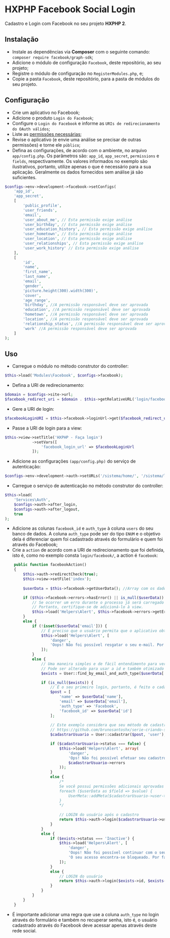 # HXPHP Facebook Social Login
Cadastro e Login com Facebook no seu projeto **HXPHP 2**.

## Instalação
+ Instale as dependências via **Composer** com o seguinte comando: `composer require facebook/graph-sdk`;
+ Adicione o módulo de configuração `Facebook`, deste repositório, ao seu projeto;
+ Registre o módulo de configuração no `RegisterModules.php`, e;
+ Copie a pasta `Facebook`, deste repositório, para a pasta de módulos do seu projeto.

## Configuração
+ Crie um aplicativo no Facebook;
+ Adicione o produto `Login do Facebook`;
+ Configure o `Login do Facebook` e informe as `URIs de redirecionamento do OAuth válidos`;
+ Liste as [permissões necessárias](https://developers.facebook.com/docs/facebook-login/permissions);
+ Revise o aplicativo (e envie uma análise se precisar de outras permissões) e torne ele `público`;
+ Defina as configurações, de acordo com o ambiente, no arquivo `app/config.php`. Os parâmetros são: `app_id`, `app_secret`, `permissions` e `fields`, respectivamente. Os valores informados no exemplo são ilustrativos, portanto, utilize apenas o que é necessário para a sua aplicação. Geralmente os dados fornecidos sem análise já são suficientes.
```php
$configs->env->development->facebook->setConfigs(
    'app_id',
    'app_secret',
    [
        'public_profile',
        'user_friends',
        'email',
        'user_about_me', // Esta permissão exige análise
        'user_birthday', // Esta permissão exige análise
        'user_education_history', // Esta permissão exige análise
        'user_hometown', // Esta permissão exige análise
        'user_location', // Esta permissão exige análise
        'user_relationships', // Esta permissão exige análise
        'user_work_history' // Esta permissão exige análise
    ],
    [
        'id',
        'name',
        'first_name',
        'last_name',
        'email',
        'gender',
        'picture.height(300).width(300)',
        'cover',
        'age_range',
        'birthday', //A permissão responsável deve ser aprovada
        'education', //A permissão responsável deve ser aprovada
        'hometown', //A permissão responsável deve ser aprovada
        'location', //A permissão responsável deve ser aprovada
        'relationship_status', //A permissão responsável deve ser aprovada
        'work' //A permissão responsável deve ser aprovada
    ]
);
```

## Uso
+ Carregue o módulo no método construtor do controller:
```php
$this->load('Modules\Facebook', $configs->facebook);
```
+ Defina a URI de redirecionamento:
```php
$domain = $configs->site->url;
$facebook_redirect_uri = $domain . $this->getRelativeURL('login/facebook/', false);
```
+ Gere a URI de login:
```php
$facebookLoginURI = $this->facebook->loginUrl->get($facebook_redirect_uri);
```
+ Passe a URI de login para a view:
```php
$this->view->setTitle('HXPHP - Faça login')
            ->setVars([
                'facebook_login_url' => $facebookLoginUrl
            ]);
```
+ Adicione as configurações `(app/config.php)` do serviço de autenticação:
```php
$configs->env->development->auth->setURLs('/sistema/home/', '/sistema/login/');
```
+ Carregue o serviço de autenticação no método construtor do controller:
```php
$this->load(
    'Services\Auth',
    $configs->auth->after_login,
    $configs->auth->after_logout,
    true
);
```
+ Adicione as colunas `facebook_id` e `auth_type` à coluna `users` do seu banco de dados. A coluna `auth_type` pode ser do tipo `ENUM` e o objetivo dela é diferenciar quem foi cadastrado através do formulário e quem foi através do Facebook;
+ Crie a `action` de acordo com a URI de redirecionamento que foi definida, isto é, como no exemplo consta `login/facebook/`, a action é `facebook`:
```php
    public function facebookAction()
    {
        $this->auth->redirectCheck(true);
        $this->view->setFile('index');
    
        $userData = $this->facebook->getUserData(); //Array com os dados do usuário

        if ($this->facebook->errors->hasError() || is_null($userData)) {
            // Se ocorrer um erro durante o processo já será carregado no Alert helper. 
            // Portanto, certifique-se de adicioná-lo à view.
            $this->load('Helpers\Alert', $this->facebook->errors->getErrors());
        }
        else {
            if (!isset($userData['email'])) {
                // É preciso que o usuário permita que o aplicativo obtenha o e-mail usado no Facebook. 
                $this->load('Helpers\Alert', [
                    'danger',
                    'Oops! Não foi possível resgatar o seu e-mail. Por favor, verifique e tente novamente'
                ]);
            }
            else {
                // Uma maneira simples e de fácil entendimento para verificar se este usuário já está cadastrado. 
                // Pode ser alterado para usar a id e também otimizado para retornar apenas o COUNT e etc.
                $exists = User::find_by_email_and_auth_type($userData['email'], 'Facebook'); 

                if (is_null($exists)) {
                    // É o seu primeiro login, portanto, é feito o cadastro
                    $post = [
                        'name' => $userData['name'],
                        'email' => $userData['email'],
                        'auth_type' => 'Facebook',
                        'facebook_id' => $userData['id']
                    ];
                    
                    // Este exemplo considera que seu método de cadastro é baseado neste padrão:
                    // https://github.com/brunosantoshx/serie-criando-sistema-de-cadastro-e-login/blob/master/app/models/User.php
                    $cadastrarUsuario = User::cadastrar($post, 'user');

                    if ($cadastrarUsuario->status === false) {
                        $this->load('Helpers\Alert', array(
                            'danger',
                            'Ops! Não foi possível efetuar seu cadastro. <br> Verifique os erros abaixo:',
                            $cadastrarUsuario->errors
                        ));
                    }
                    else {
                        /*
                        Se você possui permissões adicionais aprovadas pode salvar outras informações do usuário em uma tabela específica.
                        foreach ($userData as $field => $value) {
                            UserMeta::addMeta($cadastrarUsuario->user->id, $field, $value);
                        }
                        */
                        
                        // LOGIN do usuário após o cadastro
                        return $this->auth->login($cadastrarUsuario->user->id, $cadastrarUsuario->user->email);
                    }
                }
                else {
                    if ($exists->status === 'Inactive') {
                        $this->load('Helpers\Alert', [
                            'danger',
                            'Oops! Não foi possível continuar com o seu login.',
                            'O seu acesso encontra-se bloqueado. Por favor, contate o suporte para que a situação seja resolvida.'
                        ]);
                    }
                    else {
                        // LOGIN do usuário
                        return $this->auth->login($exists->id, $exists->email);
                    }
                }
            }
        }
    }
```
+ É importante adicionar uma regra que use a coluna `auth_type` no login através do formulário e também no recuperar senha, isto é, o usuário cadastrado através do Facebook deve acessar apenas através deste rede social.
